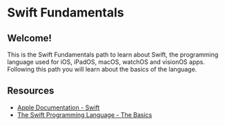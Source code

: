 # Swift Fundamentals

## Welcome!
This is the Swift Fundamentals path to learn about Swift, the programming language used for iOS, iPadOS, macOS, watchOS and visionOS apps. Following this path you will learn about the basics of the language.


## Resources

- [Apple Documentation - Swift](https://developer.apple.com/documentation/swift/)
- [The Swift Programming Language - The Basics](https://docs.swift.org/swift-book/documentation/the-swift-programming-language/thebasics)
